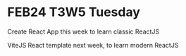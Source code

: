 # FEB24 T3W5 Tuesday

Create React App this week to learn classic ReactJS 

ViteJS React template next week, to learn modern ReactJS 

